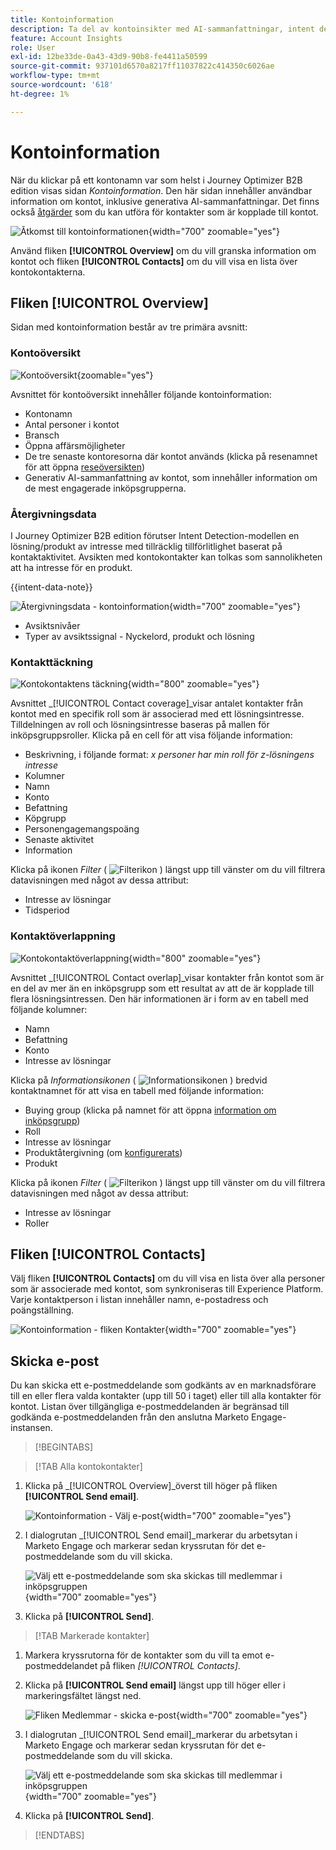 ```yaml
---
title: Kontoinformation
description: Ta del av kontoinsikter med AI-sammanfattningar, intent detection, kontaktdisponeringsanalys och e-postkommunikation i Journey Optimizer B2B edition.
feature: Account Insights
role: User
exl-id: 12be33de-0a43-43d9-90b8-fe4411a50599
source-git-commit: 937101d6570a8217ff11037822c414350c6026ae
workflow-type: tm+mt
source-wordcount: '618'
ht-degree: 1%

---
```


# Kontoinformation

När du klickar på ett kontonamn var som helst i Journey Optimizer B2B edition visas sidan _Kontoinformation_. Den här sidan innehåller användbar information om kontot, inklusive generativa AI-sammanfattningar. Det finns också [åtgärder](#account-actions) som du kan utföra för kontakter som är kopplade till kontot.

![Åtkomst till kontoinformationen](./assets/account-details.png){width="700" zoomable="yes"}

Använd fliken **[!UICONTROL Overview]** om du vill granska information om kontot och fliken **[!UICONTROL Contacts]** om du vill visa en lista över kontokontakterna.

## Fliken [!UICONTROL Overview]

Sidan med kontoinformation består av tre primära avsnitt:

### Kontoöversikt

![Kontoöversikt](./assets/details-page-account-overview.png){zoomable="yes"}

Avsnittet för kontoöversikt innehåller följande kontoinformation:

* Kontonamn
* Antal personer i kontot
* Bransch
* Öppna affärsmöjligheter
* De tre senaste kontoresorna där kontot används (klicka på resenamnet för att öppna [reseöversikten](../journeys/journey-overview.md))
* Generativ AI-sammanfattning av kontot, som innehåller information om de mest engagerade inköpsgrupperna.

### Återgivningsdata

I Journey Optimizer B2B edition förutser Intent Detection-modellen en lösning/produkt av intresse med tillräcklig tillförlitlighet baserat på kontaktaktivitet. Avsikten med kontokontakter kan tolkas som sannolikheten att ha intresse för en produkt.

{{intent-data-note}}

![Återgivningsdata - kontoinformation](./assets/intent-data-panel.png){width="700" zoomable="yes"}

* Avsiktsnivåer
* Typer av avsiktssignal - Nyckelord, produkt och lösning


### Kontakttäckning

![Kontokontaktens täckning](./assets/details-page-contact-coverage.png){width="800" zoomable="yes"}

Avsnittet _[!UICONTROL Contact coverage]_visar antalet kontakter från kontot med en specifik roll som är associerad med ett lösningsintresse. Tilldelningen av roll och lösningsintresse baseras på mallen för inköpsgruppsroller. Klicka på en cell för att visa följande information:

* Beskrivning, i följande format: _x personer har min roll för z-lösningens intresse_
* Kolumner
* Namn
* Konto
* Befattning
* Köpgrupp
* Personengagemangspoäng
* Senaste aktivitet
* Information

Klicka på ikonen _Filter_ ( ![Filterikon](../assets/do-not-localize/icon-filter.svg) ) längst upp till vänster om du vill filtrera datavisningen med något av dessa attribut:

* Intresse av lösningar
* Tidsperiod

### Kontaktöverlappning

![Kontokontaktöverlappning](./assets/details-page-contact-overlap.png){width="800" zoomable="yes"}

Avsnittet _[!UICONTROL Contact overlap]_visar kontakter från kontot som är en del av mer än en inköpsgrupp som ett resultat av att de är kopplade till flera lösningsintressen. Den här informationen är i form av en tabell med följande kolumner:

* Namn
* Befattning
* Konto
* Intresse av lösningar

Klicka på _Informationsikonen_ ( ![Informationsikonen](../assets/do-not-localize/icon-info.svg) ) bredvid kontaktnamnet för att visa en tabell med följande information:

* Buying group (klicka på namnet för att öppna [information om inköpsgrupp](../buying-groups/buying-group-details.md))
* Roll
* Intresse av lösningar
* Produktåtergivning (om [konfigurerats](../admin/intent-data.md))
* Produkt

Klicka på ikonen _Filter_ ( ![Filterikon](../assets/do-not-localize/icon-filter.svg) ) längst upp till vänster om du vill filtrera datavisningen med något av dessa attribut:

* Intresse av lösningar
* Roller

## Fliken [!UICONTROL Contacts]

Välj fliken **[!UICONTROL Contacts]** om du vill visa en lista över alla personer som är associerade med kontot, som synkroniseras till Experience Platform. Varje kontaktperson i listan innehåller namn, e-postadress och poängställning.

![Kontoinformation - fliken Kontakter](./assets/account-details-contacts-tab.png){width="700" zoomable="yes"}

## Skicka e-post

Du kan skicka ett e-postmeddelande som godkänts av en marknadsförare till en eller flera valda kontakter (upp till 50 i taget) eller till alla kontakter för kontot. Listan över tillgängliga e-postmeddelanden är begränsad till godkända e-postmeddelanden från den anslutna Marketo Engage-instansen.

>[!BEGINTABS]

>[!TAB Alla kontokontakter]

1. Klicka på _[!UICONTROL Overview]_överst till höger på fliken **[!UICONTROL Send email]**.

   ![Kontoinformation - Välj e-post](../accounts/assets/account-details-send-email.png){width="700" zoomable="yes"}

1. I dialogrutan _[!UICONTROL Send email]_markerar du arbetsytan i Marketo Engage och markerar sedan kryssrutan för det e-postmeddelande som du vill skicka.

   ![Välj ett e-postmeddelande som ska skickas till medlemmar i inköpsgruppen](../accounts/assets/account-details-send-email-dialog.png){width="700" zoomable="yes"}

1. Klicka på **[!UICONTROL Send]**.

>[!TAB Markerade kontakter]

1. Markera kryssrutorna för de kontakter som du vill ta emot e-postmeddelandet på fliken _[!UICONTROL Contacts]_.

1. Klicka på **[!UICONTROL Send email]** längst upp till höger eller i markeringsfältet längst ned.

   ![Fliken Medlemmar - skicka e-post](../accounts/assets/account-details-send-email-selections.png){width="700" zoomable="yes"}

1. I dialogrutan _[!UICONTROL Send email]_markerar du arbetsytan i Marketo Engage och markerar sedan kryssrutan för det e-postmeddelande som du vill skicka.

   ![Välj ett e-postmeddelande som ska skickas till medlemmar i inköpsgruppen](../accounts/assets/account-details-send-email-dialog.png){width="700" zoomable="yes"}

1. Klicka på **[!UICONTROL Send]**.

>[!ENDTABS]
